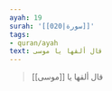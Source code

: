 ```yaml
---
ayah: 19
surah: '[[020|سورة]]'
tags:
- quran/ayah
text: قال ألقها يا موسى
---
```

> قال ألقها يا [[موسى]]
